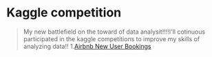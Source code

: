 # Kaggle competition
> My new battlefield on the toward of data analysit!!!!I'll cotinuous participated in the kaggle competitions to improve my skills of analyzing data!!
1.[Airbnb New User Bookings](https://github.com/h30306/Learning-Notes/tree/master/Kaggle/Airbnb)
